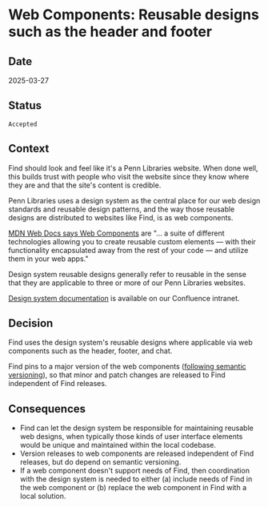 # Web Components: Reusable designs such as the header and footer

## Date
2025-03-27

## Status
`Accepted`

## Context
Find should look and feel like it's a Penn Libraries website. When done well, this builds trust with people who visit the website since they know where they are and that the site's content is credible.

Penn Libraries uses a design system as the central place for our web design standards and reusable design patterns, and the way those reusable designs are distributed to websites like Find, is as web components.

[MDN Web Docs says Web Components](https://developer.mozilla.org/en-US/docs/Web/API/Web_components) are "... a suite of different technologies allowing you to create reusable custom elements — with their functionality encapsulated away from the rest of your code — and utilize them in your web apps."

Design system reusable designs generally refer to reusable in the sense that they are applicable to three or more of our Penn Libraries websites. 

[Design system documentation](https://upennlibrary.atlassian.net/wiki/spaces/designsystem/overview) is available on our Confluence intranet.

## Decision
Find uses the design system's reusable designs where applicable via web components such as the header, footer, and chat.

Find pins to a major version of the web components ([following semantic versioning](https://semver.org/)), so that minor and patch changes are released to Find independent of Find releases.

## Consequences

- Find can let the design system be responsible for maintaining reusable web designs, when typically those kinds of user interface elements would be unique and maintained within the local codebase.
- Version releases to web components are released independent of Find releases, but do depend on semantic versioning. 
- If a web component doesn't support needs of Find, then coordination with the design system is needed to either (a) include needs of Find in the web component or (b) replace the web component in Find with a local solution.
